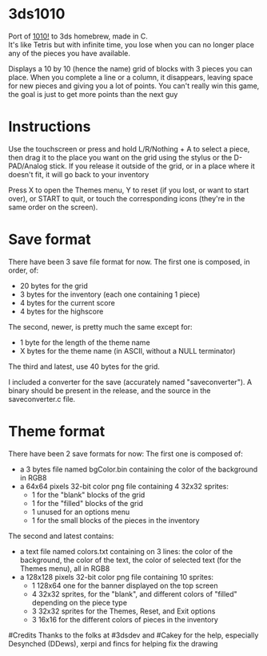 # 3ds1010
Port of [1010!](http://1010ga.me/) to 3ds homebrew, made in C.  
It's like Tetris but with infinite time, you lose when you can no longer place any of the pieces you have available.  
  
Displays a 10 by 10 (hence the name) grid of blocks with 3 pieces you can place. When you complete a line or a column, it disappears, leaving space for new pieces and giving you a lot of points. You can't really win this game, the goal is just to get more points than the next guy

# Instructions
Use the touchscreen or press and hold L/R/Nothing + A to select a piece, then drag it to the place you want on the grid using the stylus or the D-PAD/Analog stick. If you release it outside of the grid, or in a place where it doesn't fit, it will go back to your inventory

Press X to open the Themes menu, Y to reset (if you lost, or want to start over), or START to quit, or touch the corresponding icons (they're in the same order on the screen).

# Save format
There have been 3 save file format for now.
The first one is composed, in order, of: 
- 20 bytes for the grid
- 3 bytes for the inventory (each one containing 1 piece)
- 4 bytes for the current score
- 4 bytes for the highscore

The second, newer, is pretty much the same except for:
- 1 byte for the length of the theme name
- X bytes for the theme name (in ASCII, without a NULL terminator)

The third and latest, use 40 bytes for the grid.

I included a converter for the save (accurately named "saveconverter"). A binary should be present in the release, and the source in the saveconverter.c file.

# Theme format
There have been 2 save formats for now:
The first one is composed of:
- a 3 bytes file named bgColor.bin containing the color of the background in RGB8
- a 64x64 pixels 32-bit color png file containing 4 32x32 sprites:
  - 1 for the "blank" blocks of the grid
  - 1 for the "filled" blocks of the grid
  - 1 unused for an options menu
  - 1 for the small blocks of the pieces in the inventory

The second and latest contains:
- a text file named colors.txt containing on 3 lines: the color of the background, the color of the text, the color of selected text (for the Themes menu), all in RGB8
- a 128x128 pixels 32-bit color png file containing 10 sprites:
  - 1 128x64 one for the banner displayed on the top screen
  - 4 32x32 sprites, for the "blank", and different colors of "filled" depending on the piece type
  - 3 32x32 sprites for the Themes, Reset, and Exit options
  - 3 16x16 for the different colors of pieces in the inventory

#Credits
Thanks to the folks at #3dsdev and #Cakey for the help, especially Desynched (DDews), xerpi and fincs for helping fix the drawing